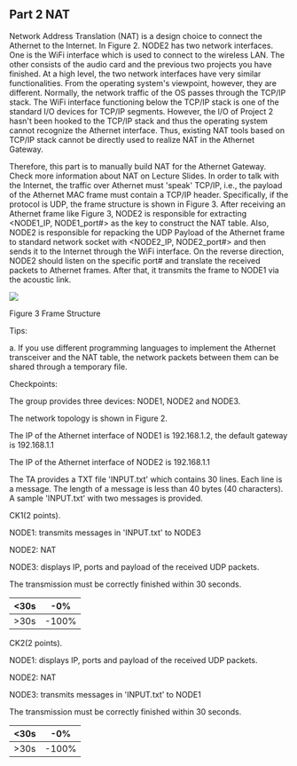 ## Part 2 NAT

Network Address Translation (NAT) is a design choice to connect the Athernet to the Internet. In Figure 2. NODE2 has two network interfaces. One is the WiFi interface which is used to connect to the wireless LAN. The other consists of the audio card and the previous two projects you have finished. At a high level, the two network interfaces have very similar functionalities. From the operating system's viewpoint, however, they are different. Normally, the network traffic of the OS passes through the TCP/IP stack. The WiFi interface functioning below the TCP/IP stack is one of the standard I/O devices for TCP/IP segments. However, the I/O of Project 2 hasn't been hooked to the TCP/IP stack and thus the operating system cannot recognize the Athernet interface. Thus, existing NAT tools based on TCP/IP stack cannot be directly used to realize NAT in the Athernet Gateway.

Therefore, this part is to manually build NAT for the Athernet Gateway. Check more information about NAT on Lecture Slides. In order to talk with the Internet, the traffic over Athernet must 'speak' TCP/IP, i.e., the payload of the Athernet MAC frame must contain a TCP/IP header. Specifically, if the protocol is UDP, the frame structure is shown in Figure 3. After receiving an Athernet frame like Figure 3, NODE2 is responsible for extracting <NODE1\_IP, NODE1\_port#> as the key to construct the NAT table. Also, NODE2 is responsible for repacking the UDP Payload of the Athernet frame to standard network socket with <NODE2\_IP, NODE2\_port#> and then sends it to the Internet through the WiFi interface. On the reverse direction, NODE2 should listen on the specific port# and translate the received packets to Athernet frames. After that, it transmits the frame to NODE1 via the acoustic link.

![](RackMultipart20220302-4-1606c2j_html_d2505fd8e095b784.png)

Figure 3 Frame Structure

Tips:

a. If you use different programming languages to implement the Athernet transceiver and the NAT table, the network packets between them can be shared through a temporary file.

Checkpoints:

The group provides three devices: NODE1, NODE2 and NODE3.

The network topology is shown in Figure 2.

The IP of the Athernet interface of NODE1 is 192.168.1.2, the default gateway is 192.168.1.1

The IP of the Athernet interface of NODE2 is 192.168.1.1

The TA provides a TXT file 'INPUT.txt' which contains 30 lines. Each line is a message. The length of a message is less than 40 bytes (40 characters). A sample 'INPUT.txt' with two messages is provided.

CK1(2 points).

NODE1: transmits messages in 'INPUT.txt' to NODE3

NODE2: NAT

NODE3: displays IP, ports and payload of the received UDP packets.

The transmission must be correctly finished within 30 seconds.

| <30s | -0% |
| --- | --- |
| >30s | -100% |

CK2(2 points).

NODE1: displays IP, ports and payload of the received UDP packets.

NODE2: NAT

NODE3: transmits messages in 'INPUT.txt' to NODE1

The transmission must be correctly finished within 30 seconds.

| <30s | -0% |
| --- | --- |
| >30s | -100% |
